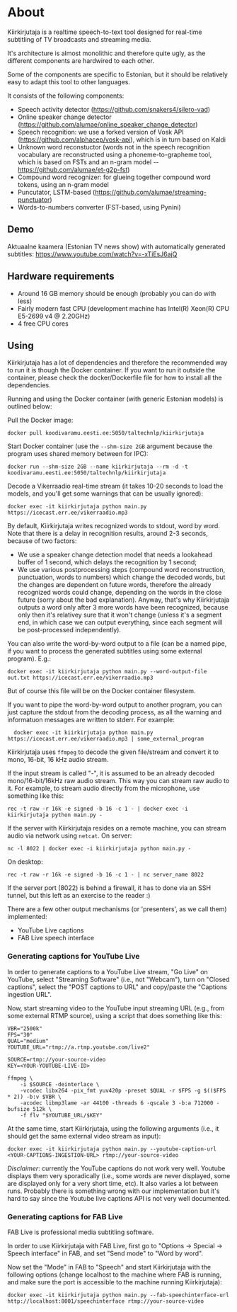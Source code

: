 # About

Kiirkirjutaja is a realtime speech-to-text tool designed for real-time subtitling of TV broadcasts
and streaming media.

It's architecture is almost monolithic and therefore quite ugly, as the different components are hardwired to each other.

Some of the components are specific to Estonian, but it should be relatively easy to adapt this tool
to other languages.

It consists of the following components:

  * Speech activity detector (https://github.com/snakers4/silero-vad)
  * Online speaker change detector (https://github.com/alumae/online_speaker_change_detector)
  * Speech recognition: we use a forked version of Vosk API (https://github.com/alphacep/vosk-api), which is in turn based on Kaldi
  * Unknown word reconstuctor (words not in the speech recognition vocabulary are reconstructed using a phoneme-to-grapheme tool, which is based on FSTs and an n-gram model -- https://github.com/alumae/et-g2p-fst)
  * Compound word recognizer: for glueing together compound word tokens, using an n-gram model
  * Puncutator, LSTM-based (https://github.com/alumae/streaming-punctuator)
  * Words-to-numbers converter (FST-based, using Pynini)

## Demo

Aktuaalne kaamera (Estonian TV news show) with automatically generated subtitles: https://www.youtube.com/watch?v=-xTiEsJ6ajQ

## Hardware requirements

  - Around 16 GB memory should be enough (probably you can do with less)
  - Fairly modern fast CPU (development machine has Intel(R) Xeon(R) CPU E5-2699 v4 @ 2.20GHz)
  - 4 free CPU cores


## Using

Kiirkirjutaja has a lot of dependencies and therefore the recommended way to run it is though the Docker container. 
If you want to run it outside the container, please check the docker/Dockerfile file for how to
install all the dependencies.

Running and using the Docker container (with generic Estonian models) is outlined below:

Pull the Docker image:

    docker pull koodivaramu.eesti.ee:5050/taltechnlp/kiirkirjutaja

Start Docker container (use the `--shm-size 2GB` argument because the program uses shared memory between for IPC):

    docker run --shm-size 2GB --name kiirkirjutaja --rm -d -t koodivaramu.eesti.ee:5050/taltechnlp/kiirkirjutaja

Decode a Vikerraadio real-time stream (it takes 10-20 seconds to load the models, and you'll get some warnings that can be usually ignored):

    docker exec -it kiirkirjutaja python main.py https://icecast.err.ee/vikerraadio.mp3

By default, Kiirkirjutaja writes recognized words to stdout, word by word. Note that there is a delay 
in recognition results, around 2-3 seconds, because of two factors:

  - We use a speaker change detection model that needs a lookahead buffer of 1 second, which delays the recognition by 1 second;
  - We use various postprocessing steps (compound word reconstruction, punctuation, words to numbers) which change the decoded
  words, but the changes are dependent on future words, therefore the already recognized words could change, 
  depending on the words in the close future (sorry about the bad explanation). Anyway, that's why Kiirkirjutaja outputs
  a word only after 3 more words have been recognized, because only then it's relativey sure that it won't change
  (unless it's a segment end, in which case we can output everything, since
  each segment will be post-processed independently).

You can also write the word-by-word output to a file (can be a named pipe, if you want to process the generated
subtitles using some external program). E.g.:

    docker exec -it kiirkirjutaja python main.py --word-output-file out.txt https://icecast.err.ee/vikerraadio.mp3

But of course this file will be on the Docker container filesystem.

If you want to pipe the word-by-word output to another program, you can just capture the stdout from the decoding process,
as all the warning and informatuon messages are written to stderr. For example:

      docker exec -it kiirkirjutaja python main.py https://icecast.err.ee/vikerraadio.mp3 | some_external_program

Kiirkirjutaja uses `ffmpeg` to decode the given file/stream and convert it to mono, 16-bit, 16 kHz audio stream. 

If the input stream
is called "-", it is assumed to be an already decoded mono/16-bit/16kHz raw audio stream. This way you can stream raw audio to it. For example, to stream
audio directly from the microphone, use something like this:

    rec -t raw -r 16k -e signed -b 16 -c 1 - | docker exec -i kiirkirjutaja python main.py -

If the server with Kiirkirjutaja resides on a remote machine, you can stream audio via network using `netcat`. On server:

    nc -l 8022 | docker exec -i kiirkirjutaja python main.py -

On desktop:

    rec -t raw -r 16k -e signed -b 16 -c 1 - | nc server_name 8022

If the server port (8022) is behind a firewall, it has to done via an SSH tunnel, but this left as an exercise to the reader :)

There are a few other output mechanisms (or 'presenters', as we call them) implemented:

  - YouTube Live captions
  - FAB Live speech interface


### Generating captions for YouTube Live

In order to generate captions to a YouTube Live stream, "Go Live" on YouTube, select "Streaming Software" (i.e., not "Webcam"), turn on "Closed captions",
select the "POST captions to URL" and copy/paste the "Captions ingestion URL".

Now, start streaming video to the YouTube input streaming URL (e.g., from some external RTMP source), using a script that does something like this:

    VBR="2500k"
    FPS="30"   
    QUAL="medium"
    YOUTUBE_URL="rtmp://a.rtmp.youtube.com/live2"

    SOURCE=rtmp://your-source-video
    KEY=<YOUR-YOUTUBE-LIVE-ID>

    ffmpeg \
        -i $SOURCE -deinterlace \
        -vcodec libx264 -pix_fmt yuv420p -preset $QUAL -r $FPS -g $(($FPS * 2)) -b:v $VBR \
        -acodec libmp3lame -ar 44100 -threads 6 -qscale 3 -b:a 712000 -bufsize 512k \
        -f flv "$YOUTUBE_URL/$KEY"


At the same time, start Kiirkirjutaja, using the following arguments (i.e., it should get the same external video stream as input):

    docker exec -it kiirkirjutaja python main.py --youtube-caption-url <YOUR-CAPTIONS-INGESTION-URL> rtmp://your-source-video

*Disclaimer*: currently the YouTube captions do not work very well. Youtube displays them very sporadically (i.e., some words are never displayed,
some are displayed only for a very short time, etc). It also varies a lot between runs. Probably there is something wrong with our implementation
but it's hard to say since the Youtube live captions API is not very well documented.


### Generating captions for FAB Live

FAB Live is professional media subtitling software. 

In order to use Kiirkirjutaja with FAB Live, first go to "Options -> Special -> Speech interface" in FAB, and set "Send mode" to "Word by word".

Now set the "Mode" in FAB to "Speech" and start Kiirkirjutaja with the following options (change localhost to the machine where FAB is running,
and make sure the port is accessible to the machine running Kiirkirjutaja):

    docker exec -it kiirkirjutaja python main.py --fab-speechinterface-url http://localhost:8001/speechinterface rtmp://your-source-video



 